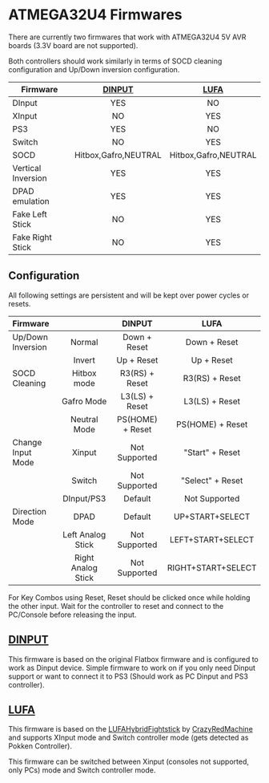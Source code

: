 # ATMEGA32U4 Firmwares

There are currently two firmwares that work with ATMEGA32U4 5V AVR boards (3.3V board are not supported).

Both controllers should work similarly in terms of SOCD cleaning configuration and Up/Down inversion configuration.

Firmware            | [DINPUT](DINPUT)      | [LUFA](LUFA)          |
------------------- | :-------------------: | :-------------------: |
DInput              | YES                   | NO                    |
XInput              | NO                    | YES                   |
PS3                 | YES                   | NO                    |
Switch              | NO                    | YES                   |
SOCD                | Hitbox,Gafro,NEUTRAL  | Hitbox,Gafro,NEUTRAL  |
Vertical Inversion  | YES                   | YES                   |
DPAD emulation      | YES                   | YES                   |
Fake Left Stick     | NO                    | YES                   |
Fake Right Stick    | NO                    | YES                   |

## Configuration

All following settings are persistent and will be kept over power cycles or resets.

| Firmware          |                       | DINPUT            | LUFA                  |
| :---------------- | :-------------------: | :---------------: | :-------------------: |
| Up/Down Inversion | Normal                | Down + Reset      | Down + Reset          |
|                   | Invert                | Up + Reset        | Up + Reset            |
| SOCD Cleaning     | Hitbox mode           | R3(RS) + Reset    | R3(RS) + Reset        |
|                   | Gafro Mode            | L3(LS) + Reset    | L3(LS) + Reset        |
|                   | Neutral Mode          | PS(HOME) + Reset  | PS(HOME) + Reset      |
| Change Input Mode | Xinput                | Not Supported     | "Start" + Reset       |
|                   | Switch                | Not Supported     | "Select" + Reset      |
|                   | DInput/PS3            | Default           | Not Supported         |
| Direction Mode    | DPAD                  | Default           | UP+START+SELECT       |
|                   | Left Analog Stick     | Not Supported     | LEFT+START+SELECT     |
|                   | Right Analog Stick    | Not Supported     | RIGHT+START+SELECT    |

For Key Combos using Reset, Reset should be clicked once while holding the other input.
Wait for the controller to reset and connect to the PC/Console before releasing the input.

## [DINPUT](./DINPUT/)

This firmware is based on the original Flatbox firmware and is configured to work as Dinput device.
Simple firmware to work on if you only need Dinput support or want to connect it to PS3 
(Should work as PC Dinput and PS3 controller).

## [LUFA](./LUFA/)

This firmware is based on the [LUFAHybridFightstick](https://github.com/CrazyRedMachine/LUFAHybridFightstick) by [CrazyRedMachine](https://github.com/CrazyRedMachine)
and supports XInput mode and Switch controller mode (gets detected as Pokken Controller).

This firmware can be switched between Xinput (consoles not supported, only PCs) mode and Switch controller mode.
